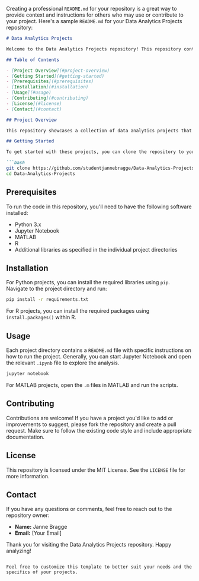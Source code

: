 Creating a professional `README.md` for your repository is a great way to provide context and instructions for others who may use or contribute to your project. Here's a sample `README.md` for your Data Analytics Projects repository:

```markdown
# Data Analytics Projects

Welcome to the Data Analytics Projects repository! This repository contains various data analytics projects created using a variety of tools and languages including Jupyter Notebook, Python, MATLAB, Hack, HTML, and R.

## Table of Contents

- [Project Overview](#project-overview)
- [Getting Started](#getting-started)
- [Prerequisites](#prerequisites)
- [Installation](#installation)
- [Usage](#usage)
- [Contributing](#contributing)
- [License](#license)
- [Contact](#contact)

## Project Overview

This repository showcases a collection of data analytics projects that demonstrate different techniques and methodologies in data analysis. Each project is contained in its own directory and includes all necessary files and documentation.

## Getting Started

To get started with these projects, you can clone the repository to your local machine and explore the individual project directories.

```bash
git clone https://github.com/studentjannebragge/Data-Analytics-Projects.git
cd Data-Analytics-Projects
```

## Prerequisites

To run the code in this repository, you'll need to have the following software installed:

- Python 3.x
- Jupyter Notebook
- MATLAB
- R
- Additional libraries as specified in the individual project directories

## Installation

For Python projects, you can install the required libraries using `pip`. Navigate to the project directory and run:

```bash
pip install -r requirements.txt
```

For R projects, you can install the required packages using `install.packages()` within R.

## Usage

Each project directory contains a `README.md` file with specific instructions on how to run the project. Generally, you can start Jupyter Notebook and open the relevant `.ipynb` file to explore the analysis.

```bash
jupyter notebook
```

For MATLAB projects, open the `.m` files in MATLAB and run the scripts.

## Contributing

Contributions are welcome! If you have a project you'd like to add or improvements to suggest, please fork the repository and create a pull request. Make sure to follow the existing code style and include appropriate documentation.

## License

This repository is licensed under the MIT License. See the `LICENSE` file for more information.

## Contact

If you have any questions or comments, feel free to reach out to the repository owner:

- **Name:** Janne Bragge
- **Email:** [Your Email]

Thank you for visiting the Data Analytics Projects repository. Happy analyzing!
```

Feel free to customize this template to better suit your needs and the specifics of your projects.
